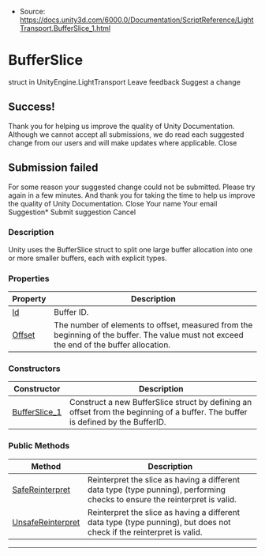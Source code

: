 * Source: https://docs.unity3d.com/6000.0/Documentation/ScriptReference/LightTransport.BufferSlice_1.html

# BufferSlice<T0>
struct in UnityEngine.LightTransport
Leave feedback
Suggest a change
## Success!
Thank you for helping us improve the quality of Unity Documentation. Although we cannot accept all submissions, we do read each suggested change from our users and will make updates where applicable.
Close
## Submission failed
For some reason your suggested change could not be submitted. Please <a>try again</a> in a few minutes. And thank you for taking the time to help us improve the quality of Unity Documentation.
Close
Your name Your email Suggestion* Submit suggestion
Cancel
### Description
Unity uses the BufferSlice struct to split one large buffer allocation into one or more smaller buffers, each with explicit types.
### Properties
Property | Description  
---|---  
[Id](https://docs.unity3d.com/6000.0/Documentation/ScriptReference/LightTransport.BufferSlice_1.Id.html) | Buffer ID.  
[Offset](https://docs.unity3d.com/6000.0/Documentation/ScriptReference/LightTransport.BufferSlice_1.Offset.html) | The number of elements to offset, measured from the beginning of the buffer. The value must not exceed the end of the buffer allocation.  
### Constructors
Constructor | Description  
---|---  
[BufferSlice_1](https://docs.unity3d.com/6000.0/Documentation/ScriptReference/LightTransport.BufferSlice_1-ctor.html) | Construct a new BufferSlice struct by defining an offset from the beginning of a buffer. The buffer is defined by the BufferID.  
### Public Methods
Method | Description  
---|---  
[SafeReinterpret](https://docs.unity3d.com/6000.0/Documentation/ScriptReference/LightTransport.BufferSlice_1.SafeReinterpret.html) | Reinterpret the slice as having a different data type (type punning), performing checks to ensure the reinterpret is valid.  
[UnsafeReinterpret](https://docs.unity3d.com/6000.0/Documentation/ScriptReference/LightTransport.BufferSlice_1.UnsafeReinterpret.html) | Reinterpret the slice as having a different data type (type punning), but does not check if the reinterpret is valid.  
* * *
